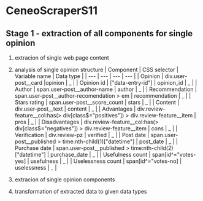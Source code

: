 # CeneoScraperS11
## Stage 1 - extraction of all components for single opinion
1. extracion of single web page content
2. analysis of single opinion structure
| Component | CSS selector | Variable name | Data type |
| --- | --- | --- | --- |
| Opinion | div.user-post__card  |opinion | _ |
| Opinion  id | ["data-entry-id"] | opinion_id | _ | 
| Author | span.user-post__author-name | author | _ |
| Recommendation | span.user-post__author-recomendation > em | recommendation | _ |
| Stars rating | span.user-post__score_count | stars | _ |
| Content | div.user-post__text | content | _ |
| Advantages | 	div.review-feature__col:has(> div[class$="positives"]) > div.review-feature__item | pros | _ |
| Disadvantages | div.review-feature__col:has(> div[class$="negatives"]) > div.review-feature__item | cons | _ |
| Verification | div.review-pz | verified | _ |
| Post date | span.user-post__published > time:nth-child(1)["datetime"] | post_date | _ | 
| Purchase date | span.user-post__published > time:nth-child(2)["datetime"] | purchase_date | _ |
| Usefulness count | span[id^="votes-yes] | usefulness | _ |
| Uselessness count | span[id^="votes-no] | uselessness | _ |

3. extracion of single opinion components
4. transformation of extracted data to given data types